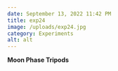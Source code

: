 ```yaml
---
date: September 13, 2022 11:42 PM
title: exp24
image: /uploads/exp24.jpg
category: Experiments
alt: alt
---
```

**Moon Phase Tripods**